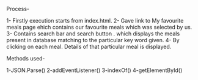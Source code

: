Process-

1- Firstly execution starts from index.html.
2- Gave link to My favourite meals page ehich contains our favourite meals which was selected by us.
3- Contains search bar and search button . which displays the meals present in database matching to the particular key word given.
4- By clicking on each meal. Details of that particular meal is displayed.

Methods used-

1-JSON.Parse()
2-addEventListener()
3-indexOf()
4-getElementById()